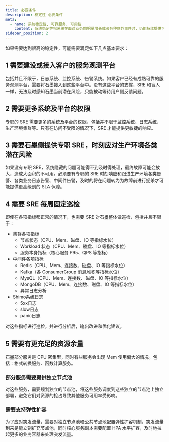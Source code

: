 ```yaml
---
title: 必要条件
description: 稳定性-必要条件
meta:
  - name: 系统稳定性, 可靠服务, 可用性 
    content: 系统稳定性指系统在面对业务数据量增长或者各种意外事件时，仍能持续提供可靠服务的能力
sidebar_position: 2
---
```

如果需要达到很高的稳定性，可能需要满足如下几点基本要求：

## 1 需要建设或接入客户的服务观测平台
包括并且不限于，日志系统、监控系统、告警系统。如果客户已经有成熟可靠的服务观测平台，需要将石墨接入到这些平台中。没有这些平台的支撑，SRE 和盲人一样，无法及时感知石墨当前潜在风险，只能被动等待用户侧反馈问题。

## 2 需要更多系统及平台的权限
专职的 SRE 需要更多的系统及平台的权限，包括并不限于监控系统、日志系统、生产环境集群等。只有在访问不受限的情况下，SRE 才能提供更敏捷的响应。

## 3 需要石墨侧提供专职 SRE，时刻应对生产环境各类潜在风险
如果没有专职 SRE，系统隐藏的问题可能得不到及时得处理，最终故障可能会放大，造成大面积的不可用。必须要有专职的 SRE 时刻响应和跟进生产环境各类告警、各类业务日志告警、中间件告警，及时的将在问题转为为故障前进行扼杀才可能提供更高级别的 SLA 保障。

## 4 需要 SRE 每周固定巡检
即使在各项指标都正常的情况下，也需要 SRE 对石墨整体做巡检，包括并且不限于：
* 集群各项指标
  * 节点状态（CPU、Mem、磁盘、IO 等指标水位）
  * Workload 状态（CPU、Mem、磁盘、IO 等指标水位）
  * 服务本身指标（核心服务 P95、QPS 等指标）
* 中间件各项指标
  * Redis（CPU、Mem、连接数、磁盘、IO 等指标水位）
  * Kafka（各 ConsumerGroup 消息堆积等指标水位）
  * MysQL（CPU、Mem、连接数、磁盘、IO 等指标水位）
  * MongoDB（CPU、Mem、连接数、磁盘、IO 等指标水位）
  * 异常日志分析
* Shimo系统日志
  * 5xx日志
  * slow日志
  * panic日志

对这些指标进行巡检，并进行分析后，输出改进和优化建议。

## 5 需要有更充足的资源余量
石墨部分服务是 CPU 密集型，同时有些服务会出现 Mem 使用偏大的情况。包括：格式转换服务、函数计算服务。

### 部分服务需要提供独立节点池
对这些服务，需要规划独立的节点池，将这些服务调度到这些独立的节点池上独立部署，避免它们对资源的抢占导致其他服务可用率受影响。

### 需要支持弹性扩容
为了应对突发流量，需要对独立节点池和公共节点池配置弹性扩容机制，突发流量到来是能立刻扩充节点池，同时核心服务副本需要配置 HPA 水平扩容，及时地拉起更多的业务容器来处理突发流量。